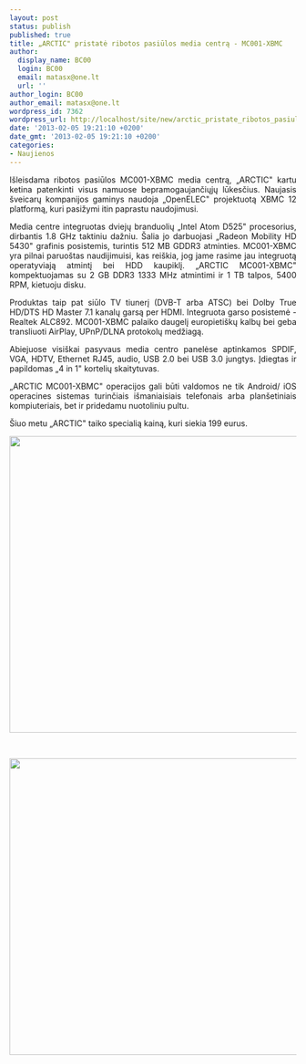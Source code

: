 ```yaml
---
layout: post
status: publish
published: true
title: „ARCTIC" pristatė ribotos pasiūlos media centrą - MC001-XBMC
author:
  display_name: BC00
  login: BC00
  email: matasx@one.lt
  url: ''
author_login: BC00
author_email: matasx@one.lt
wordpress_id: 7362
wordpress_url: http://localhost/site/new/arctic_pristate_ribotos_pasiulos_media_centra__mc001xbmc/
date: '2013-02-05 19:21:10 +0200'
date_gmt: '2013-02-05 19:21:10 +0200'
categories:
- Naujienos
---
```

<p style="text-align: justify;">
	I&scaron;leisdama ribotos pasiūlos MC001-XBMC media centrą, &bdquo;ARCTIC&quot; kartu ketina patenkinti visus namuose bepramogaujančiųjų lūkesčius. Naujasis &scaron;veicarų kompanijos gaminys naudoja &bdquo;OpenELEC&quot; projektuotą XBMC 12 platformą, kuri pasižymi itin paprastu naudojimusi.</p>
<p style="text-align: justify;">
	Media centre integruotas dviejų branduolių &bdquo;Intel Atom D525&quot; procesorius, dirbantis 1.8 GHz taktiniu dažniu. &Scaron;alia jo darbuojasi &bdquo;Radeon Mobility HD 5430&quot; grafinis posistemis, turintis 512 MB GDDR3 atminties. MC001-XBMC yra pilnai paruo&scaron;tas naudijimuisi, kas rei&scaron;kia, jog jame rasime jau integruotą operatyviają atmintį bei HDD kaupiklį. &bdquo;ARCTIC MC001-XBMC&quot; kompektuojamas su 2 GB DDR3 1333 MHz atmintimi ir 1 TB talpos, 5400 RPM, kietuoju disku.</p>
<p style="text-align: justify;">
	Produktas taip pat siūlo TV tiunerį (DVB-T arba ATSC) bei Dolby True HD/DTS HD Master 7.1 kanalų garsą per HDMI. Integruota garso posistemė - Realtek ALC892. MC001-XBMC palaiko daugelį europieti&scaron;kų kalbų bei geba transliuoti AirPlay, UPnP/DLNA protokolų medžiagą.</p>
<p style="text-align: justify;">
	Abiejuose visi&scaron;kai pasyvaus media centro panelėse aptinkamos SPDIF, VGA, HDTV, Ethernet RJ45, audio, USB 2.0 bei USB 3.0 jungtys. Įdiegtas ir papildomas &bdquo;4 in 1&quot; kortelių skaitytuvas.</p>
<p style="text-align: justify;">
	&bdquo;ARCTIC MC001-XBMC&quot; operacijos gali būti valdomos ne tik Android/ iOS operacines sistemas turinčiais i&scaron;maniaisiais telefonais arba plan&scaron;etiniais kompiuteriais, bet ir pridedamu nuotoliniu pultu.</p>
<p style="text-align: justify;">
	&Scaron;iuo metu &bdquo;ARCTIC&quot; taiko specialią kainą, kuri siekia 199 eurus.</p>
<p style="text-align: justify;">
	<img alt="" src="http://technews.lt/userfiles/5aaf499e46ccbaa03b761009951aec76_0.png" style="width: 520px; height: 520px;" /></p>
<p style="text-align: justify;">
	&nbsp;</p>
<p style="text-align: justify;">
	<img alt="" src="http://technews.lt/userfiles/d6897b9dc49cbb11da9db4be58d2f435_0.png" style="width: 520px; height: 520px;" /></p>
